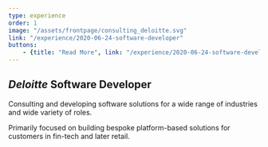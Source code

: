 ```yaml
---
type: experience
order: 1
image: "/assets/frontpage/consulting_deloitte.svg"
link: "/experience/2020-06-24-software-developer"
buttons:
    - {title: "Read More", link: "/experience/2020-06-24-software-developer"}
---
```

## *Deloitte* Software Developer
Consulting and developing software solutions for a wide range of
industries and wide variety of roles.

Primarily focused on building bespoke platform-based solutions for customers
in fin-tech and later retail.